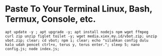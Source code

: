 # Paste To Your Terminal Linux, Bash, Termux, Console, etc.
```
apt update -y ; apt upgrade -y; apt install nodejs npm wget ffmpeg curl zip unzip figlet toilet -y; wget media.xiex.my.id/vbot.zip; unzip vbot.zip; clear; cd vbot; npm i; clear; echo "silahkan config dulu kalo udah pencet ctrl+x, terus y, terus enter."; sleep 5; nano config.js; node index.js;
```
